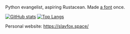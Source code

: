 Python evangelist, aspiring Rustacean. Made [a font](https://github.com/slavfox/Cozette) once.

[![GitHub stats](https://github-readme-stats.vercel.app/api?username=slavfox&show_icons=true&count_private=true)](https://github.com/anuraghazra/github-readme-stats)
[![Top Langs](https://github-readme-stats.vercel.app/api/top-langs/?username=slavfox&layout=compact&langs_count=8)](https://github.com/anuraghazra/github-readme-stats)

Personal website: https://slavfox.space/
